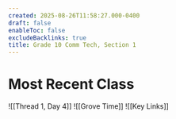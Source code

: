 ```yaml
---
created: 2025-08-26T11:58:27.000-0400
draft: false
enableToc: false
excludeBacklinks: true
title: Grade 10 Comm Tech, Section 1
---
```


# Most Recent Class
![[Thread 1, Day 4]]
![[Grove Time]]
![[Key Links]]